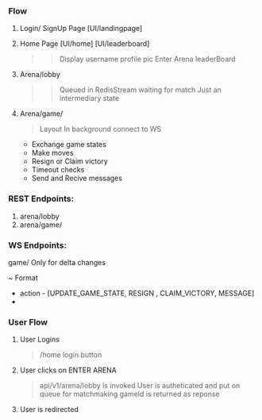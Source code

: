 

### Flow
1. Login/ SignUp Page
[UI/landingpage]

2. Home Page
    [UI/home]
    [UI/leaderboard]
    
    >> Display username profile pic
    > Enter Arena
    > leaderBoard

3. Arena/lobby
    >> Queued in RedisStream waiting for match
    Just an intermediary state

4. Arena/game/<gameId>
    > Layout
    > In background connect to WS
    * Exchange game states
    * Make moves
    * Resign or Claim victory
    * Timeout checks
    * Send and Recive messages


### **REST Endpoints:**
1. arena/lobby
2. arena/game/<gameId>



### **WS Endpoints:**
game/<gameId>
Only for delta changes

~ Format
* action - [UPDATE_GAME_STATE, RESIGN , CLAIM_VICTORY, MESSAGE]
* 

### User Flow
1. User Logins
    > /home login button
2. User clicks on ENTER ARENA 
    > api/v1/arena/lobby is invoked
    > User is autheticated and put on queue for matchmaking
    > gameId is returned as reponse
3. User is redirected




